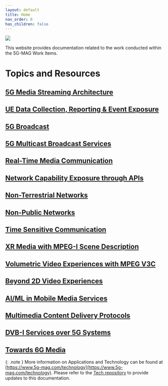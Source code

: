 ```yaml
---
layout: default
title: Home
nav_order: 0
has_children: false
---
```


<img src="https://5g-mag.github.io/Tech/assets/images/Banner_Tech.png" /> 

This website provides documentation related to the work conducted within the 5G-MAG Work Items.

# Topics and Resources

## [5G Media Streaming Architecture](https://5g-mag.github.io/Tech/pages/5g-media-streaming.html)

## [UE Data Collection, Reporting & Event Exposure](https://5g-mag.github.io/Tech/pages/data-collection-event-exposure.html)

## [5G Broadcast](https://5g-mag.github.io/Tech/pages/lte-based-5g-broadcast.html)

## [5G Multicast Broadcast Services](https://5g-mag.github.io/Tech/pages/5g-multicast-broadcast-services.html)

## [Real-Time Media Communication](https://5g-mag.github.io/Tech/pages/rtc.html)

## [Network Capability Exposure through APIs](https://5g-mag.github.io/Tech/pages/network_apis.html)

## [Non-Terrestrial Networks](https://5g-mag.github.io/Tech/pages/ntn.html)

## [Non-Public Networks](https://5g-mag.github.io/Tech/pages/npn.html)

## [Time Sensitive Communication](https://5g-mag.github.io/Tech/pages/tsc.html)

## [XR Media with MPEG-I Scene Description](https://5g-mag.github.io/Tech/pages/xr.html)

## [Volumetric Video Experiences with MPEG V3C](https://5g-mag.github.io/Tech/pages/volumetric-video.html)

## [Beyond 2D Video Experiences](https://5g-mag.github.io/Tech/pages/beyond2d.html)

## [AI/ML in Mobile Media Services](https://5g-mag.github.io/Tech/pages/aiml.html)

## [Multimedia Content Delivery Protocols](https://5g-mag.github.io/Tech/pages/multimedia-content-delivery.html)

## [DVB-I Services over 5G Systems](https://5g-mag.github.io/Tech/pages/dvb-i-5g.html)

## [Towards 6G Media](https://5g-mag.github.io/Tech/pages/6g.html)

{: .note }
More information on Applications and Technology can be found at [https://www.5g-mag.com/technology](https://www.5g-mag.com/technology).
Please refer to the [Tech repository](https://github.com/5G-MAG/Tech/tree/main/pages) to provide updates to this documentation.
